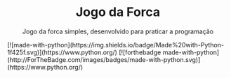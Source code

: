 <h1 align="center">Jogo da Forca</h1>
<p align="center">Jogo da forca simples, desenvolvido para praticar a programação</p>
[![made-with-python](https://img.shields.io/badge/Made%20with-Python-1f425f.svg)](https://www.python.org/)
[![forthebadge made-with-python](http://ForTheBadge.com/images/badges/made-with-python.svg)](https://www.python.org/)
